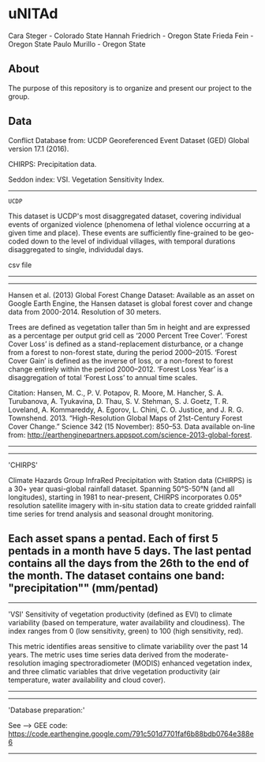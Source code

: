 # uNITAd

Cara Steger - Colorado State
Hannah Friedrich - Oregon State
Frieda Fein - Oregon State
Paulo Murillo - Oregon State

## About

The purpose of this repository is to organize and present our project to the group.


## Data

Conflict Database from: UCDP Georeferenced Event Dataset (GED) Global version 17.1 (2016).



CHIRPS: Precipitation data.


Seddon index: VSI. Vegetation Sensitivity Index.

----

`UCDP`

This dataset is UCDP's most disaggregated dataset, covering individual events of organized violence (phenomena of lethal violence occurring at a given time and place). These events are sufficiently fine-grained to be geo-coded down to the level of individual villages, with temporal durations disaggregated to single, individudal days.

csv file

---

---

Hansen et al. (2013) Global Forest Change Dataset: Available as an asset on Google Earth Engine, the Hansen dataset is global forest cover and change data from 2000-2014. Resolution of 30 meters. 

Trees are defined as vegetation taller than 5m in height and are expressed as a percentage per output grid cell as ‘2000 Percent Tree Cover’. ‘Forest Cover Loss’ is defined as a stand-replacement disturbance, or a change from a forest to non-forest state, during the period 2000–2015. ‘Forest Cover Gain’ is defined as the inverse of loss, or a non-forest to forest change entirely within the period 2000–2012. ‘Forest Loss Year’ is a disaggregation of total ‘Forest Loss’ to annual time scales.

Citation: Hansen, M. C., P. V. Potapov, R. Moore, M. Hancher, S. A. Turubanova, A. Tyukavina, D. Thau, S. V. Stehman, S. J. Goetz, T. R. Loveland, A. Kommareddy, A. Egorov, L. Chini, C. O. Justice, and J. R. G. Townshend. 2013. “High-Resolution Global Maps of 21st-Century Forest Cover Change.” Science 342 (15 November): 850–53. Data available on-line from: http://earthenginepartners.appspot.com/science-2013-global-forest.

---

---
'CHIRPS'


Climate Hazards Group InfraRed Precipitation with Station data (CHIRPS) is a 30+ year quasi-global rainfall dataset. Spanning 50°S-50°N (and all longitudes), starting in 1981 to near-present, CHIRPS incorporates 0.05° resolution satellite imagery with in-situ station data to create gridded rainfall time series for trend analysis and seasonal drought monitoring.

Each asset spans a pentad. Each of first 5 pentads in a month have 5 days. The last pentad contains all the days from the 26th to the end of the month.
The dataset contains one band: "precipitation"" (mm/pentad)
---

---
 'VSI'
Sensitivity of vegetation productivity (defined as EVI) to climate variability (based on temperature, water availability and cloudiness). The index ranges from 0 (low sensitivity, green) to 100 (high sensitivity, red).

This metric identifies areas sensitive to climate variability over the past 14 years. The metric uses time series data derived from the moderate-resolution imaging spectroradiometer (MODIS) enhanced vegetation index, and three climatic variables that drive vegetation productivity (air temperature, water availability and cloud cover).

---

---
'Database preparation:'

See --> GEE code:
https://code.earthengine.google.com/791c501d7701faf6b88bdb0764e388e6

---



